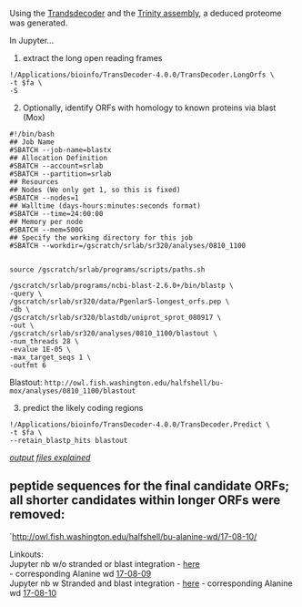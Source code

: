 
Using the [Trandsdecoder](https://github.com/TransDecoder/TransDecoder/wiki) and the [Trinity assembly](https://sr320.github.io/Geoduck-larval-transcriptome/), a deduced proteome was generated.


In Jupyter...

1. extract the long open reading frames
```
!/Applications/bioinfo/TransDecoder-4.0.0/TransDecoder.LongOrfs \
-t $fa \
-S 
```

2. Optionally, identify ORFs with homology to known proteins via blast (Mox)

```
#!/bin/bash
## Job Name
#SBATCH --job-name=blastx
## Allocation Definition 
#SBATCH --account=srlab
#SBATCH --partition=srlab
## Resources
## Nodes (We only get 1, so this is fixed)
#SBATCH --nodes=1   
## Walltime (days-hours:minutes:seconds format)
#SBATCH --time=24:00:00
## Memory per node
#SBATCH --mem=500G
## Specify the working directory for this job
#SBATCH --workdir=/gscratch/srlab/sr320/analyses/0810_1100

 
source /gscratch/srlab/programs/scripts/paths.sh

/gscratch/srlab/programs/ncbi-blast-2.6.0+/bin/blastp \
-query \
/gscratch/srlab/sr320/data/PgenlarS-longest_orfs.pep \
-db \
/gscratch/srlab/sr320/blastdb/uniprot_sprot_080917 \
-out \
/gscratch/srlab/sr320/analyses/0810_1100/blastout \
-num_threads 28 \
-evalue 1E-05 \
-max_target_seqs 1 \
-outfmt 6 
```

Blastout: `http://owl.fish.washington.edu/halfshell/bu-mox/analyses/0810_1100/blastout`

3. predict the likely coding regions
```
!/Applications/bioinfo/TransDecoder-4.0.0/TransDecoder.Predict \
-t $fa \
--retain_blastp_hits blastout
```

_[output files explained](https://github.com/TransDecoder/TransDecoder/wiki#output-files-explained)_

## peptide sequences for the final candidate ORFs; all shorter candidates within longer ORFs were removed:
`http://owl.fish.washington.edu/halfshell/bu-alanine-wd/17-08-10/

Linkouts:      
Jupyter nb w/o stranded or blast integration - [here](https://github.com/sr320/nb-2017/blob/master/P_generosa/25-Larval-transcriptome.ipynb)              
    - corresponding Alanine wd [17-08-09](http://owl.fish.washington.edu/halfshell/bu-alanine-wd/17-08-09/)     
Jupyter nb w Stranded and blast integration - [here](https://github.com/sr320/nb-2017/blob/master/P_generosa/26-Larval-ded-Proteome.ipynb)     - corresponding Alanine wd [17-08-10](http://owl.fish.washington.edu/halfshell/bu-alanine-wd/17-08-10/)    

